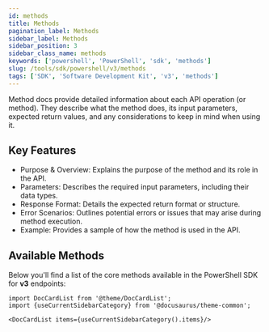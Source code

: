 ```yaml
---
id: methods
title: Methods
pagination_label: Methods
sidebar_label: Methods
sidebar_position: 3
sidebar_class_name: methods
keywords: ['powershell', 'PowerShell', 'sdk', 'methods'] 
slug: /tools/sdk/powershell/v3/methods
tags: ['SDK', 'Software Development Kit', 'v3', 'methods']
---
```


Method docs provide detailed information about each API operation (or method). They describe what the method does, its input parameters, expected return values, and any considerations to keep in mind when using it.

## Key Features
- Purpose & Overview: Explains the purpose of the method and its role in the API.
- Parameters: Describes the required input parameters, including their data types.
- Response Format: Details the expected return format or structure.
- Error Scenarios: Outlines potential errors or issues that may arise during method execution.
- Example: Provides a sample of how the method is used in the API.

## Available Methods
Below you'll find a list of the core methods available in the PowerShell SDK for **v3** endpoints:

```mdx-code-block
import DocCardList from '@theme/DocCardList';
import {useCurrentSidebarCategory} from '@docusaurus/theme-common';

<DocCardList items={useCurrentSidebarCategory().items}/>
```